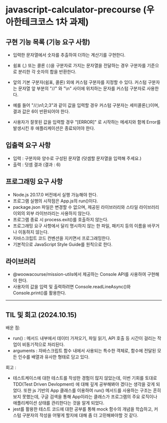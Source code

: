 # javascript-calculator-precourse (우아한테크코스 1차 과제)

## 구현 기능 목록 (기능 요구 사항)

- 입력한 문자열에서 숫자를 추출하여 더하는 계산기를 구현한다.

- 쉼표 (,) 또는 콜론 (:)을 구분자로 가지는 문자열을 전달하는 경우 구분자를 기준으로 분리한 각 숫자의 합을 반환한다.

- 앞의 기본 구분자(쉼표, 콜론) 외에 커스텀 구분자를 지정할 수 있다. 커스텀 구분자는 문자열 앞 부분의 "//" 와 "\n" 사이에 위치하는 문자를 커스텀 구분자로 사용한다.

- 예를 들어 "//;\n1;2;3"과 같이 값을 입력할 경우 커스텀 구분자는 세미콜론(;)이며, 결과 값은 6이 반환되어야 한다.

- 사용자가 잘못된 값을 입력할 경우 "[ERROR]" 로 시작하는 메세지와 함께 Error를 발생시킨 후 애플리케이션은 종료되어야 한다.

## 입출력 요구 사항

- 입력 : 구분자와 양수로 구성된 문자열 (덧셈할 문자열을 입력해 주세요.)
- 출력 : 덧셈 결과 (결과 : 6)

## 프로그래밍 요구 사항

- Node.js 20.17.0 버전에서 실행 가능해야 한다.
- 프로그램 실행의 시작점은 App.js의 run()이다.
- package.json 파일은 변경할 수 없으며, 제공된 라이브러리와 스타일 라이브러리 이외의 외부 라이브러리는 사용하지 않는다.
- 프로그램 종료 시 process.exit()를 호출하지 않는다.
- 프로그래밍 요구 사항에서 달리 명시하지 않는 한 파일, 패키지 등의 이름을 바꾸거나 이동하지 않는다.
- 자바스크립트 코드 컨벤션을 지키면서 프로그래밍한다.
- 기본적으로 JavaScript Style Guide를 원칙으로 한다.

## 라이브러리

- @woowacourse/mission-utils에서 제공하는 Console API를 사용하여 구현해야 한다.
- 사용자의 값을 입력 및 출력하려면 Console.readLineAsync()와 Console.print()를 활용한다.

<hr>

## TIL 및 회고 (2024.10.15)

배운 점:

- run() : 메서드 내부에서 데이터 가져오기, 파일 읽기, API 호출 등 시간이 걸리는 작업이 비동기적으로 처리된다.
- arguments : 자바스크립트 함수 내에서 사용되는 특수한 객체로, 함수에 전달된 모든 인수를 배열과 유사한 형태로 담고 있다.

회고 :

- 테스트케이스에 대한 테스트를 작성한 경험이 많지 않았는데, 이번 기회를 토대로 TDD(Test Driven Devlopment) 에 대해 깊게 공부해봐야 겠다는 생각을 갖게 되었다. 또한 js 기반의 App 클래스를 이용하여 run() 메서드를 사용하는 구조는 흔히 보지 못했는데, 구글 검색을 통해 App이라는 클래스가 프로그램의 주요 로직이나 애플리케이션 상태를 관리한다는 것을 알게 되었다.
- jest를 활용한 테스트 코드에 대한 공부를 통해 mock 함수의 개념을 학습하고, 커스텀 구분자의 작성을 어떻게 할지에 대해 좀 더 고민해봐야할 것 같다.
